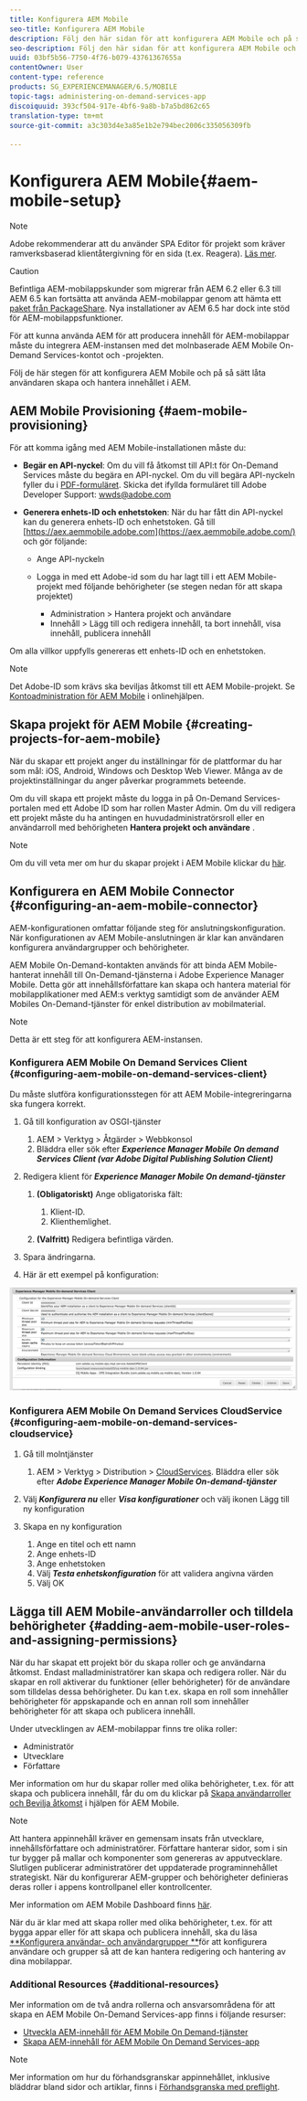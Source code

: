 ```yaml
---
title: Konfigurera AEM Mobile
seo-title: Konfigurera AEM Mobile
description: Följ den här sidan för att konfigurera AEM Mobile och på så sätt låta användaren skapa och hantera innehållet i AEM. Den här sidan innehåller information om hur du integrerar AEM-instansen med det molnbaserade kontot och projekten för AEM Mobile On-Demand Services.
seo-description: Följ den här sidan för att konfigurera AEM Mobile och på så sätt låta användaren skapa och hantera innehållet i AEM. Den här sidan innehåller information om hur du integrerar AEM-instansen med det molnbaserade kontot och projekten för AEM Mobile On-Demand Services.
uuid: 03bf5b56-7750-4f76-b079-43761367655a
contentOwner: User
content-type: reference
products: SG_EXPERIENCEMANAGER/6.5/MOBILE
topic-tags: administering-on-demand-services-app
discoiquuid: 393cf504-917e-4bf6-9a8b-b7a5bd862c65
translation-type: tm+mt
source-git-commit: a3c303d4e3a85e1b2e794bec2006c335056309fb

---
```



# Konfigurera AEM Mobile{#aem-mobile-setup}

>[!NOTE]
>
>Adobe rekommenderar att du använder SPA Editor för projekt som kräver ramverksbaserad klientåtergivning för en sida (t.ex. Reagera). [Läs mer](/help/sites-developing/spa-overview.md).

>[!CAUTION]
>
>Befintliga AEM-mobilappskunder som migrerar från AEM 6.2 eller 6.3 till AEM 6.5 kan fortsätta att använda AEM-mobilappar genom att hämta ett [paket från PackageShare](https://www.adobeaemcloud.com/content/marketplace/marketplaceProxy.html?packagePath=/content/companies/public/adobe/packages/cq640/compatpack/aem-mobile-package). Nya installationer av AEM 6.5 har dock inte stöd för AEM-mobilappsfunktioner.

För att kunna använda AEM för att producera innehåll för AEM-mobilappar måste du integrera AEM-instansen med det molnbaserade AEM Mobile On-Demand Services-kontot och -projekten.

Följ de här stegen för att konfigurera AEM Mobile och på så sätt låta användaren skapa och hantera innehållet i AEM.

## AEM Mobile Provisioning {#aem-mobile-provisioning}

För att komma igång med AEM Mobile-installationen måste du:

* **Begär en API-nyckel**: Om du vill få åtkomst till API:t för On-Demand Services måste du begära en API-nyckel. Om du vill begära API-nyckeln fyller du i [PDF-formuläret](https://helpx.adobe.com/digital-publishing-solution/help/integrating-dps.html). Skicka det ifyllda formuläret till Adobe Developer Support: [wwds@adobe.com](mailto:wwds@adobe.com)

* **Generera enhets-ID och enhetstoken**: När du har fått din API-nyckel kan du generera enhets-ID och enhetstoken. Gå till [https://aex.aemmobile.adobe.com](https://aex.aemmobile.adobe.com/) och gör följande:

   * Ange API-nyckeln
   * Logga in med ett Adobe-id som du har lagt till i ett AEM Mobile-projekt med följande behörigheter (se stegen nedan för att skapa projektet)

      * Administration > Hantera projekt och användare
      * Innehåll > Lägg till och redigera innehåll, ta bort innehåll, visa innehåll, publicera innehåll

Om alla villkor uppfylls genereras ett enhets-ID och en enhetstoken.

>[!NOTE]
>
>Det Adobe-ID som krävs ska beviljas åtkomst till ett AEM Mobile-projekt. Se [Kontoadministration för AEM Mobile](https://helpx.adobe.com/digital-publishing-solution/help/account-admin-dps.html) i onlinehjälpen.

## Skapa projekt för AEM Mobile {#creating-projects-for-aem-mobile}

När du skapar ett projekt anger du inställningar för de plattformar du har som mål: iOS, Android, Windows och Desktop Web Viewer. Många av de projektinställningar du anger påverkar programmets beteende.

Om du vill skapa ett projekt måste du logga in på On-Demand Services-portalen med ett Adobe ID som har rollen Master Admin. Om du vill redigera ett projekt måste du ha antingen en huvudadministratörsroll eller en användarroll med behörigheten **Hantera projekt och användare** .

>[!NOTE]
>
>Om du vill veta mer om hur du skapar projekt i AEM Mobile klickar du [här](https://helpx.adobe.com/digital-publishing-solution/help/creating-projects.html).

## Konfigurera en AEM Mobile Connector {#configuring-an-aem-mobile-connector}

AEM-konfigurationen omfattar följande steg för anslutningskonfiguration. När konfigurationen av AEM Mobile-anslutningen är klar kan användaren konfigurera användargrupper och behörigheter.

AEM Mobile On-Demand-kontakten används för att binda AEM Mobile-hanterat innehåll till On-Demand-tjänsterna i Adobe Experience Manager Mobile. Detta gör att innehållsförfattare kan skapa och hantera material för mobilapplikationer med AEM:s verktyg samtidigt som de använder AEM Mobiles On-Demand-tjänster för enkel distribution av mobilmaterial.

>[!NOTE]
>
>Detta är ett steg för att konfigurera AEM-instansen.

### Konfigurera AEM Mobile On Demand Services Client {#configuring-aem-mobile-on-demand-services-client}

Du måste slutföra konfigurationsstegen för att AEM Mobile-integreringarna ska fungera korrekt.

1. Gå till konfiguration av OSGI-tjänster

   1. AEM > Verktyg > Åtgärder > Webbkonsol
   1. Bläddra eller sök efter ***Experience Manager Mobile On demand Services Client (var Adobe Digital Publishing Solution Client)***

1. Redigera klient för ***Experience Manager Mobile On demand-tjänster***

   1. **(Obligatoriskt)** Ange obligatoriska fält:

      1. Klient-ID.
      1. Klienthemlighet.
   1. **(Valfritt)** Redigera befintliga värden.


1. Spara ändringarna.
1. Här är ett exempel på konfiguration:

![chlimage_1-53](assets/chlimage_1-53.png)

### Konfigurera AEM Mobile On Demand Services CloudService {#configuring-aem-mobile-on-demand-services-cloudservice}

1. Gå till molntjänster

   1. AEM > Verktyg > Distribution > [CloudServices](http://localhost:4502/libs/cq/core/content/tools/cloudservices.html). Bläddra eller sök efter ***Adobe Experience Manager Mobile On-demand-tjänster***

1. Välj ***Konfigurera nu*** eller ***Visa konfigurationer*** och välj ikonen Lägg till ny konfiguration

1. Skapa en ny konfiguration

   1. Ange en titel och ett namn
   1. Ange enhets-ID
   1. Ange enhetstoken
   1. Välj ***Testa enhetskonfiguration*** för att validera angivna värden
   1. Välj OK

## Lägga till AEM Mobile-användarroller och tilldela behörigheter {#adding-aem-mobile-user-roles-and-assigning-permissions}

När du har skapat ett projekt bör du skapa roller och ge användarna åtkomst. Endast malladministratörer kan skapa och redigera roller. När du skapar en roll aktiverar du funktioner (eller behörigheter) för de användare som tilldelas dessa behörigheter. Du kan t.ex. skapa en roll som innehåller behörigheter för appskapande och en annan roll som innehåller behörigheter för att skapa och publicera innehåll.

Under utvecklingen av AEM-mobilappar finns tre olika roller:

* Administratör
* Utvecklare
* Författare

Mer information om hur du skapar roller med olika behörigheter, t.ex. för att skapa och publicera innehåll, får du om du klickar på [Skapa användarroller och Bevilja åtkomst](https://helpx.adobe.com/digital-publishing-solution/help/account-admin-dps.html) i hjälpen för AEM Mobile.

>[!NOTE]
>
>Att hantera appinnehåll kräver en gemensam insats från utvecklare, innehållsförfattare och administratörer. Författare hanterar sidor, som i sin tur bygger på mallar och komponenter som genereras av apputvecklare. Slutligen publicerar administratörer det uppdaterade programinnehållet strategiskt. När du konfigurerar AEM-grupper och behörigheter definieras deras roller i appens kontrollpanel eller kontrollcenter.
>
>Mer information om AEM Mobile Dashboard finns [här](/help/mobile/mobile-apps-ondemand-application-dashboard.md).

När du är klar med att skapa roller med olika behörigheter, t.ex. för att bygga appar eller för att skapa och publicera innehåll, ska du läsa [**Konfigurera användar- och användargrupper **](/help/mobile/aem-mobile-configure-users.md)för att konfigurera användare och grupper så att de kan hantera redigering och hantering av dina mobilappar.

### Additional Resources {#additional-resources}

Mer information om de två andra rollerna och ansvarsområdena för att skapa en AEM Mobile On-Demand Services-app finns i följande resurser:

* [Utveckla AEM-innehåll för AEM Mobile On Demand-tjänster](/help/mobile/aem-mobile-on-demand.md)
* [Skapa AEM-innehåll för AEM Mobile On Demand Services-app](/help/mobile/mobile-apps-ondemand.md)

>[!NOTE]
>
>Mer information om hur du förhandsgranskar appinnehållet, inklusive bläddrar bland sidor och artiklar, finns i [Förhandsgranska med preflight](/help/mobile/aem-mobile-manage-ondemand-services.md).
